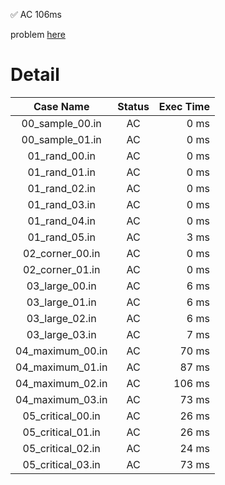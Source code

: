 ✅  AC  106ms

problem [here](https://onlinejudge.u-aizu.ac.jp/courses/library/3/DSL/2/DSL_2_G)

# Detail

| Case Name | Status | Exec Time |
|:---------:|:------:|---------:|
| 00_sample_00.in | AC | 0 ms |
| 00_sample_01.in | AC | 0 ms |
| 01_rand_00.in | AC | 0 ms |
| 01_rand_01.in | AC | 0 ms |
| 01_rand_02.in | AC | 0 ms |
| 01_rand_03.in | AC | 0 ms |
| 01_rand_04.in | AC | 0 ms |
| 01_rand_05.in | AC | 3 ms |
| 02_corner_00.in | AC | 0 ms |
| 02_corner_01.in | AC | 0 ms |
| 03_large_00.in | AC | 6 ms |
| 03_large_01.in | AC | 6 ms |
| 03_large_02.in | AC | 6 ms |
| 03_large_03.in | AC | 7 ms |
| 04_maximum_00.in | AC | 70 ms |
| 04_maximum_01.in | AC | 87 ms |
| 04_maximum_02.in | AC | 106 ms |
| 04_maximum_03.in | AC | 73 ms |
| 05_critical_00.in | AC | 26 ms |
| 05_critical_01.in | AC | 26 ms |
| 05_critical_02.in | AC | 24 ms |
| 05_critical_03.in | AC | 73 ms |


